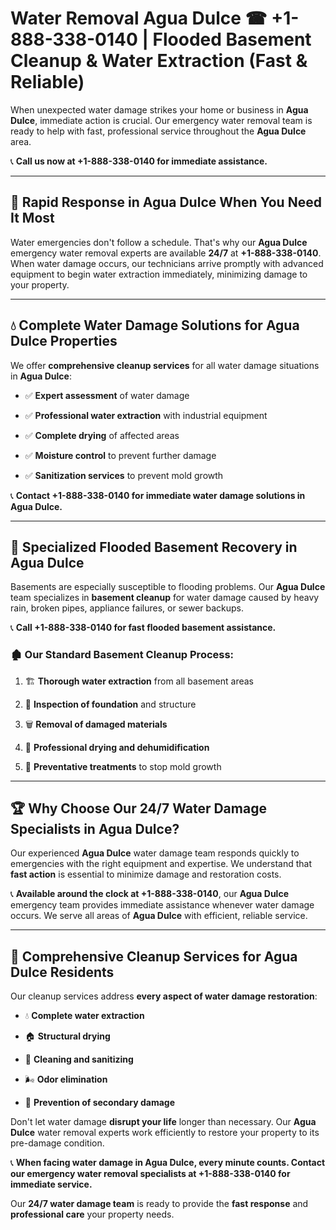 # Water Removal Agua Dulce ☎ +1-888-338-0140 | Flooded Basement Cleanup & Water Extraction (Fast & Reliable)

When unexpected water damage strikes your home or business in **Agua Dulce**, immediate action is crucial. Our emergency water removal team is ready to help with fast, professional service throughout the **Agua Dulce** area. 

📞 **Call us now at +1-888-338-0140 for immediate assistance.**
---
## 🚀 Rapid Response in Agua Dulce When You Need It Most
Water emergencies don't follow a schedule. That's why our **Agua Dulce** emergency water removal experts are available **24/7** at **+1-888-338-0140**. When water damage occurs, our technicians arrive promptly with advanced equipment to begin water extraction immediately, minimizing damage to your property.
---
## 💧 Complete Water Damage Solutions for Agua Dulce Properties
We offer **comprehensive cleanup services** for all water damage situations in **Agua Dulce**:
- ✅ **Expert assessment** of water damage  
- ✅ **Professional water extraction** with industrial equipment  
- ✅ **Complete drying** of affected areas  
- ✅ **Moisture control** to prevent further damage  
- ✅ **Sanitization services** to prevent mold growth  
📞 **Contact +1-888-338-0140 for immediate water damage solutions in Agua Dulce.**
---
## 🌊 Specialized Flooded Basement Recovery in Agua Dulce
Basements are especially susceptible to flooding problems. Our **Agua Dulce** team specializes in **basement cleanup** for water damage caused by heavy rain, broken pipes, appliance failures, or sewer backups. 
📞 **Call +1-888-338-0140 for fast flooded basement assistance.**
### 🏚️ Our Standard Basement Cleanup Process:
1. 🏗️ **Thorough water extraction** from all basement areas  
2. 🔎 **Inspection of foundation** and structure  
3. 🗑️ **Removal of damaged materials**  
4. 💨 **Professional drying and dehumidification**  
5. 🚫 **Preventative treatments** to stop mold growth  
---
## 🏆 Why Choose Our 24/7 Water Damage Specialists in Agua Dulce?
Our experienced **Agua Dulce** water damage team responds quickly to emergencies with the right equipment and expertise. We understand that **fast action** is essential to minimize damage and restoration costs.
📞 **Available around the clock at +1-888-338-0140**, our **Agua Dulce** emergency team provides immediate assistance whenever water damage occurs. We serve all areas of **Agua Dulce** with efficient, reliable service.
---
## 🧹 Comprehensive Cleanup Services for Agua Dulce Residents
Our cleanup services address **every aspect of water damage restoration**:
- 💧 **Complete water extraction**  
- 🏠 **Structural drying**  
- 🧼 **Cleaning and sanitizing**  
- 🌬️ **Odor elimination**  
- 🚫 **Prevention of secondary damage**  
Don't let water damage **disrupt your life** longer than necessary. Our **Agua Dulce** water removal experts work efficiently to restore your property to its pre-damage condition.
📞 **When facing water damage in Agua Dulce, every minute counts. Contact our emergency water removal specialists at +1-888-338-0140 for immediate service.**
Our **24/7 water damage team** is ready to provide the **fast response** and **professional care** your property needs.
